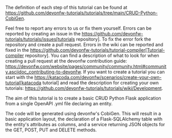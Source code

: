 


The definition of each step of this tutorial can be found at https://github.com/devonfw-tutorials/tutorials/tree/main/CRUD-Python-CobiGen. 

Feel free to report any errors to us or fix them yourself. Errors can be reported by creating an issue in the https://github.com/devonfw-tutorials/tutorials/issues[tutorials repository]. To fix the error fork the repository and create a pull request. Errors in the wiki can be reported and fixed in the https://github.com/devonfw-tutorials/tutorial-compiler[Tutorial-compiler repository].
You can find a description of what to look for when creating a pull request at the devonfw contribution guide: https://devonfw.com/website/pages/community/community.html#community.asciidoc_contributing-to-devonfw. If you want to create a tutorial you can start with the https://katacoda.com/devonfw/scenarios/create-your-own-tutorial[katacoda tutorial] and read the description for creating your own tutorials: https://github.com/devonfw-tutorials/tutorials/wiki/Development.

The aim of this tutorial is to create a basic CRUD Python Flask application from a single OpenAPI .yml file declaring an entity.

The code will be generated using devonfw&#39;s CobiGen. This will result in a basic application layout, the declaration of a Flask-SQLAlchemy table with the entity&#39;s attributes as columns, and a service returning JSON objects for the GET, POST, PUT and DELETE methods.

